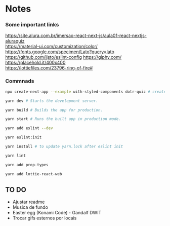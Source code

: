 # Notes

### Some important links

https://site.alura.com.br/imersao-react-next-js/aula01-react-nextjs-aluraquiz  
https://material-ui.com/customization/color/  
https://fonts.google.com/specimen/Lato?query=lato  
https://github.com/ijsto/eslint-config
https://giphy.com/  
https://placehold.it/400x400  
https://lottiefiles.com/23796-ring-of-fire#

### Commnads

```sh
npx create-next-app --example with-styled-components dotr-quiz # create project

yarn dev # Starts the development server.

yarn build # Builds the app for production.

yarn start # Runs the built app in production mode.

yarn add eslint --dev

yarn eslint:init

yarn install # to update yarn.lock after eslint init

yarn lint

yarn add prop-types

yarn add lottie-react-web
```

## TO DO

- Ajustar readme
- Musica de fundo
- Easter egg (Konami Code) - Gandalf DWIT
- Trocar gifs esternos por locais
